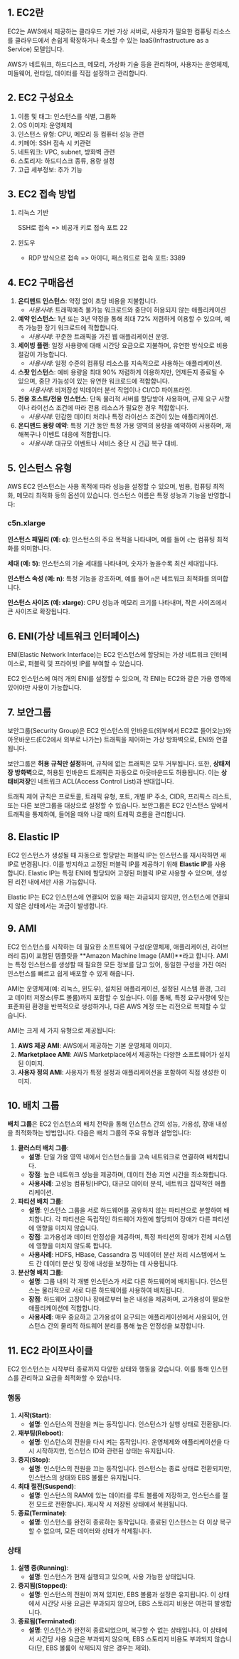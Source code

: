 ## 1. EC2란

 EC2는 AWS에서 제공하는 클라우드 기반 가상 서버로, 사용자가 필요한 컴퓨팅 리소스를 클라우드에서 손쉽게 확장하거나 축소할 수 있는 IaaS(Infrastructure as a Service) 모델입니다. 

 AWS가 네트워크, 하드디스크, 메모리, 가상화 기술 등을 관리하며, 사용자는 운영체제, 미들웨어, 런타임, 데이터를 직접 설정하고 관리합니다.



## 2. EC2 구성요소

1. 이름 및 태그: 인스턴스를 식별, 그룹화
2. OS 이미지: 운영체제
3. 인스턴스 유형: CPU, 메모리 등 컴퓨터 성능 관련
4. 키페어: SSH 접속 시 키관련
5. 네트워크: VPC, subnet, 방화벽 관련
6. 스토리지: 하드디스크 종류, 용량 설정
7. 고급 세부정보: 추가 기능



## 3. EC2 접속 방법

1. 리눅스 기반

   SSH로 접속 => 비공개 키로 접속 포트 22

2. 윈도우

   - RDP 방식으로 접속 => 아이디, 패스워드로 접속 포트: 3389



## 4. EC2 구매옵션

1. **온디맨드 인스턴스**: 약정 없이 초당 비용을 지불합니다.
   - *사용사례*:  트래픽예측 불가능 워크로드와 중단이 허용되지 않는 애플리케이션
2. **예약 인스턴스**: 1년 또는 3년 약정을 통해 최대 72% 저렴하게 이용할 수 있으며, 예측 가능한 장기 워크로드에 적합합니다.
   - *사용사례*: 꾸준한 트래픽을 가진 웹 애플리케이션 운영.
3. **세이빙 플랜**: 일정 사용량에 대해 시간당 요금으로 지불하며, 유연한 방식으로 비용 절감이 가능합니다.
   - *사용사례*: 일정 수준의 컴퓨팅 리소스를 지속적으로 사용하는 애플리케이션.
4. **스팟 인스턴스**: 예비 용량을 최대 90% 저렴하게 이용하지만, 언제든지 종료될 수 있으며, 중단 가능성이 있는 유연한 워크로드에 적합합니다.
   - *사용사례*: 비저장성 빅데이터 분석 작업이나 CI/CD 파이프라인.
5. **전용 호스트/전용 인스턴스**: 단독 물리적 서버를 할당받아 사용하며, 규제 요구 사항이나 라이선스 조건에 따라 전용 리소스가 필요한 경우 적합합니다.
   - *사용사례*: 민감한 데이터 처리나 특정 라이선스 조건이 있는 애플리케이션.
6. **온디맨드 용량 예약**: 특정 기간 동안 특정 가용 영역의 용량을 예약하여 사용하며, 재해복구나 이벤트 대응에 적합합니다.
   - *사용사례*: 대규모 이벤트나 서비스 중단 시 긴급 복구 대비.





## 5. 인스턴스 유형

 AWS EC2 인스턴스는 사용 목적에 따라 성능을 설정할 수 있으며, 범용, 컴퓨팅 최적화, 메모리 최적화 등의 옵션이 있습니다. 인스턴스 이름은 특정 성능과 기능을 반영합니다:



### c5n.xlarge

**인스턴스 패밀리 (예: c)**: 인스턴스의 주요 목적을 나타내며, 예를 들어 `c`는 컴퓨팅 최적화를 의미합니다.

**세대 (예: 5)**: 인스턴스의 기술 세대를 나타내며, 숫자가 높을수록 최신 세대입니다.

**인스턴스 속성 (예: n)**: 특정 기능을 강조하며, 예를 들어 `n`은 네트워크 최적화를 의미합니다.

**인스턴스 사이즈 (예: xlarge)**: CPU 성능과 메모리 크기를 나타내며, 작은 사이즈에서 큰 사이즈로 확장됩니다.



## 6. ENI(가상 네트워크 인터페이스)

 ENI(Elastic Network Interface)는 EC2 인스턴스에 할당되는 가상 네트워크 인터페이스로, 퍼블릭 및 프라이빗 IP를 부여할 수 있습니다. 

 EC2 인스턴스에 여러 개의 ENI를 설정할 수 있으며, 각 ENI는 EC2와 같은 가용 영역에 있어야만 사용이 가능합니다.



## 7. 보안그룹

 보안그룹(Security Group)은 EC2 인스턴스의 인바운드(외부에서 EC2로 들어오는)와 아웃바운드(EC2에서 외부로 나가는) 트래픽을 제어하는 가상 방화벽으로, ENI와 연결됩니다. 

 보안그룹은 **허용 규칙만 설정**하며, 규칙에 없는 트래픽은 모두 거부됩니다. 또한, **상태저장 방화벽**으로, 허용된 인바운드 트래픽은 자동으로 아웃바운드도 허용됩니다. 이는 **상태비저장**인 네트워크 ACL(Access Control List)과 반대입니다.

 트래픽 제어 규칙은 프로토콜, 트래픽 유형, 포트, 개별 IP 주소, CIDR, 프리픽스 리스트, 또는 다른 보안그룹을 대상으로 설정할 수 있습니다. 보안그룹은 EC2 인스턴스 앞에서 트래픽을 통제하여, 들어올 때와 나갈 때의 트래픽 흐름을 관리합니다.



## 8. Elastic IP

 EC2 인스턴스가 생성될 때 자동으로 할당받는 퍼블릭 IP는 인스턴스를 재시작하면 새 IP로 변경됩니다. 이를 방지하고 고정된 퍼블릭 IP를 제공하기 위해 **Elastic IP**를 사용합니다. Elastic IP는 특정 ENI에 할당되어 고정된 퍼블릭 IP로 사용할 수 있으며, 생성된 리전 내에서만 사용 가능합니다.

Elastic IP는 EC2 인스턴스에 연결되어 있을 때는 과금되지 않지만, 인스턴스에 연결되지 않은 상태에서는 과금이 발생합니다.



## 9. AMI

 EC2 인스턴스를 시작하는 데 필요한 소프트웨어 구성(운영체제, 애플리케이션, 라이브러리 등)이 포함된 템플릿을 **Amazon Machine Image (AMI)**라고 합니다. AMI는 특정 인스턴스를 생성할 때 필요한 모든 정보를 담고 있어, 동일한 구성을 가진 여러 인스턴스를 빠르고 쉽게 배포할 수 있게 해줍니다.

AMI는 운영체제(예: 리눅스, 윈도우), 설치된 애플리케이션, 설정된 시스템 환경, 그리고 데이터 저장소(루트 볼륨)까지 포함할 수 있습니다. 이를 통해, 특정 요구사항에 맞는 표준화된 환경을 반복적으로 생성하거나, 다른 AWS 계정 또는 리전으로 복제할 수 있습니다.

AMI는 크게 세 가지 유형으로 제공됩니다:

1. **AWS 제공 AMI**: AWS에서 제공하는 기본 운영체제 이미지.
2. **Marketplace AMI**: AWS Marketplace에서 제공하는 다양한 소프트웨어가 설치된 이미지.
3. **사용자 정의 AMI**: 사용자가 특정 설정과 애플리케이션을 포함하여 직접 생성한 이미지.



## 10. 배치 그룹

 **배치 그룹**은 EC2 인스턴스의 배치 전략을 통해 인스턴스 간의 성능, 가용성, 장애 내성을 최적화하는 방법입니다. 다음은 배치 그룹의 주요 유형과 설명입니다:

1. **클러스터 배치 그룹**:
   - **설명**: 단일 가용 영역 내에서 인스턴스들을 고속 네트워크로 연결하여 배치합니다.
   - **장점**: 높은 네트워크 성능을 제공하며, 데이터 전송 지연 시간을 최소화합니다.
   - **사용사례**: 고성능 컴퓨팅(HPC), 대규모 데이터 분석, 네트워크 집약적인 애플리케이션.
2. **파티션 배치 그룹**:
   - **설명**: 인스턴스 그룹을 서로 하드웨어를 공유하지 않는 파티션으로 분할하여 배치합니다. 각 파티션은 독립적인 하드웨어 자원에 할당되어 장애가 다른 파티션에 영향을 미치지 않습니다.
   - **장점**: 고가용성과 데이터 안정성을 제공하며, 특정 파티션의 장애가 전체 시스템에 영향을 미치지 않도록 합니다.
   - **사용사례**: HDFS, HBase, Cassandra 등 빅데이터 분산 처리 시스템에서 노드 간 데이터 분산 및 장애 내성을 보장하는 데 사용됩니다.
3. **분산형 배치 그룹**:
   - **설명**: 그룹 내의 각 개별 인스턴스가 서로 다른 하드웨어에 배치됩니다. 인스턴스는 물리적으로 서로 다른 하드웨어를 사용하여 배치됩니다.
   - **장점**: 하드웨어 고장이나 장애로부터 높은 내성을 제공하며, 고가용성이 필요한 애플리케이션에 적합합니다.
   - **사용사례**: 매우 중요하고 고가용성이 요구되는 애플리케이션에서 사용되어, 인스턴스 간의 물리적 하드웨어 분리를 통해 높은 안정성을 보장합니다.





## 11. EC2 라이프사이클

EC2 인스턴스는 시작부터 종료까지 다양한 상태와 행동을 갖습니다. 이를 통해 인스턴스를 관리하고 요금을 최적화할 수 있습니다.

### **행동**

1. **시작(Start)**:
   - **설명**: 인스턴스의 전원을 켜는 동작입니다. 인스턴스가 실행 상태로 전환됩니다.
2. **재부팅(Reboot)**:
   - **설명**: 인스턴스의 전원을 다시 켜는 동작입니다. 운영체제와 애플리케이션을 다시 시작하지만, 인스턴스 ID와 관련된 상태는 유지됩니다.
3. **중지(Stop)**:
   - **설명**: 인스턴스의 전원을 끄는 동작입니다. 인스턴스는 종료 상태로 전환되지만, 인스턴스의 상태와 EBS 볼륨은 유지됩니다.
4. **최대 절전(Suspend)**:
   - **설명**: 인스턴스의 RAM에 있는 데이터를 루트 볼륨에 저장하고, 인스턴스를 절전 모드로 전환합니다. 재시작 시 저장된 상태에서 복원됩니다.
5. **종료(Terminate)**:
   - **설명**: 인스턴스를 완전히 종료하는 동작입니다. 종료된 인스턴스는 더 이상 복구할 수 없으며, 모든 데이터와 상태가 삭제됩니다.

### **상태**

1. **실행 중(Running)**:
   - **설명**: 인스턴스가 현재 실행되고 있으며, 사용 가능한 상태입니다.
2. **중지됨(Stoppеd)**:
   - **설명**: 인스턴스의 전원이 꺼져 있지만, EBS 볼륨과 설정은 유지됩니다. 이 상태에서 시간당 사용 요금은 부과되지 않으며, EBS 스토리지 비용은 여전히 발생합니다.
3. **종료됨(Terminated)**:
   - **설명**: 인스턴스가 완전히 종료되었으며, 복구할 수 없는 상태입니다. 이 상태에서 시간당 사용 요금은 부과되지 않으며, EBS 스토리지 비용도 부과되지 않습니다(단, EBS 볼륨이 삭제되지 않은 경우는 제외).

